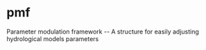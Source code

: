 # pmf
Parameter modulation framework -- A structure for easily adjusting hydrological models parameters
